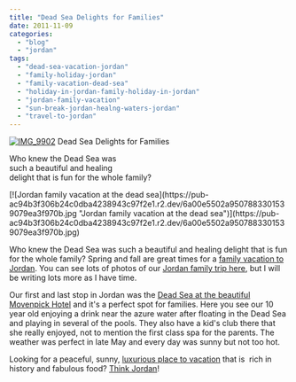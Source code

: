 ```yaml
---
title: "Dead Sea Delights for Families"
date: 2011-11-09
categories: 
  - "blog"
  - "jordan"
tags: 
  - "dead-sea-vacation-jordan"
  - "family-holiday-jordan"
  - "family-vacation-dead-sea"
  - "holiday-in-jordan-family-holiday-in-jordan"
  - "jordan-family-vacation"
  - "sun-break-jordan-healng-waters-jordan"
  - "travel-to-jordan"
---
```


[![IMG_9902](https://pub-ac94b3f306b24c0dba4238943c97f2e1.r2.dev/6a00e5502a950788330154344d45d0970c.jpg "IMG_9902")](https://pub-ac94b3f306b24c0dba4238943c97f2e1.r2.dev/6a00e5502a950788330154344d45d0970c.jpg) Dead Sea Delights for Families

Who knew the Dead Sea was  
such a beautiful and healing  
delight that is fun for the whole family?

<!--more--> [![Jordan family vacation at the dead sea](https://pub-ac94b3f306b24c0dba4238943c97f2e1.r2.dev/6a00e5502a9507883301539079ea3f970b.jpg "Jordan family vacation at the dead sea")](https://pub-ac94b3f306b24c0dba4238943c97f2e1.r2.dev/6a00e5502a9507883301539079ea3f970b.jpg)  
  
  
  
Who knew the Dead Sea was such a beautiful and healing delight that is fun for the whole family? Spring and fall are great times for a [family vacation to Jordan](http://soultravelers3new.local/2011/05/jordan-family-travel-is-it-safe.html "family vacation jordan"). You can see lots of photos of our [Jordan family trip here](http://soultravelers3new.local/2011/05/jordan-tourismsmartest-.html "Jordan family trip"), but I will be writing lots more as I have time.  
  
Our first and last stop in Jordan was the [Dead Sea at the beautiful Movenpick Hotel](http://www.moevenpick-hotels.com/en/pub/hotels_resorts/worldmap/dead_sea/welcome.cfm "Movenpick dead sea resort and spa") and it's a perfect spot for families. Here you see our 10 year old enjoying a drink near the azure water after floating in the Dead Sea  and playing in several of the pools. They also have a kid's club there that she really enjoyed, not to mention the first class spa for the parents. The weather was perfect in late May and every day was sunny but not too hot.  
  
Looking for a peaceful, sunny, [luxurious place to vacation](http://soultravelers3new.local/2011/07/amazing-family-fun-at-four-seasons-amman.html "Luxurious place to vacation Jordan") that is  rich in history and fabulous food? [Think Jordan](http://soultravelers3new.local/2011/06/family-vacation-petra-wow-.html "think Jordan")!
